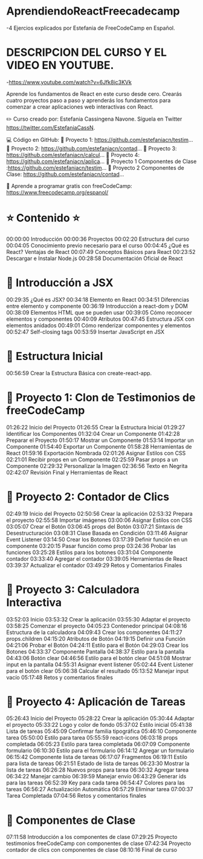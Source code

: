 # AprendiendoReactFreecadecamp

-4 Ejercios explicados por Estefania de FreeCodeCamp en Español.
# DESCRIPCION DEL CURSO Y EL VIDEO EN YOUTUBE.

-https://www.youtube.com/watch?v=6Jfk8ic3KVk

Aprende los fundamentos de React en este curso desde cero. Crearás cuatro proyectos paso a paso y aprenderás los fundamentos para comenzar a crear aplicaciones web interactivas con React. 

✏️ Curso creado por: Estefania Cassingena Navone. Síguela en Twitter https://twitter.com/EstefaniaCassN.

💻 Código en GitHub:
🔗 Proyecto 1: https://github.com/estefaniacn/testim...
🔗 Proyecto 2: https://github.com/estefaniacn/contad...
🔗 Proyecto 3: https://github.com/estefaniacn/calcul...
🔗 Proyecto 4: https://github.com/estefaniacn/aplica...
🔗 Proyecto 1 Componentes de Clase :https://github.com/estefaniacn/testim...
🔗 Proyecto 2 Componentes de Clase: https://github.com/estefaniacn/contad...

📌 Aprende a programar gratis con freeCodeCamp: https://www.freecodecamp.org/espanol/


# ⭐️ Contenido ⭐️

00:00:00 Introducción
00:00:36 Proyectos 
00:02:20 Estructura del curso
00:04:05 Conocimiento previo necesario para el curso
00:04:45 ¿Qué es React? Ventajas de React
00:07:49 Conceptos Básicos para React
00:23:52 Descargar e Instalar Node.js
00:28:58 Documentación Oficial de React

# 🔹 Introducción a JSX
00:29:35 ¿Qué es JSX?
00:34:18 Elemento en React
00:34:51 Diferencias entre elemento y componente
00:36:19 Introducción a react-dom y DOM
00:38:09 Elementos HTML que se pueden usar
00:39:05 Cómo reconocer elementos y componentes
00:40:09 Atributos
00:47:45 Estructura JSX con elementos anidados
00:49:01 Cómo renderizar componentes y elementos
00:52:47 Self-closing tags
00:53:59 Insertar JavaScript en JSX

# 🔹 Estructura Inicial
00:56:59 Crear la Estructura Básica con create-react-app.

# 🔹 Proyecto 1: Clon de Testimonios de freeCodeCamp
01:26:22 Inicio del Proyecto
01:26:55 Crear la Estructura Inicial
01:29:27 Identificar los Componentes
01:32:04 Crear un Componente
01:42:28 Preparar el Proyecto
01:50:17 Mostrar un Componente
01:53:14 Importar un Componente
01:54:40 Exportar un Componente
01:58:28 Herramientas de React
01:59:16 Exportación Nombrada
02:01:26 Asignar Estilos con CSS
02:21:01 Recibir props en un Componente
02:25:59 Pasar props a un Componente
02:29:32 Personalizar la Imagen
02:36:56 Texto en Negrita
02:42:07 Revisión Final y Herramientas de React

# 🔹 Proyecto 2: Contador de Clics
02:49:19 Inicio del Proyecto
02:50:56 Crear la aplicación
02:53:32 Prepara el proyecto
02:55:58 Importar imágenes
03:00:06 Asignar Estilos con CSS
03:05:07 Crear el Botón
03:06:45 props del Botón
03:07:21 Sintaxis de Desestructuración
03:08:31 Clase Basada en Condición 
03:11:46 Asignar Event Listener
03:14:50 Crear los Botones
03:17:39 Definir función en un componente
03:20:15 Pasar función como prop
03:24:36 Probar las funciones
03:25:28 Estilos para los botones
03:31:04 Componente contador
03:33:40 Agregar el contador
03:39:05 Herramientas de React
03:39:37 Actualizar el contador
03:49:29 Retos y Comentarios Finales

# 🔹 Proyecto 3: Calculadora Interactiva
03:52:03 Inicio
03:53:32 Crear la aplicación
03:55:30 Adaptar el proyecto
03:58:25 Comenzar el proyecto
04:05:23 Contenedor principal
04:08:16 Estructura de la calculadora
04:09:43 Crear los componentes
04:11:27 props.children
04:15:20 Atributos de Botón
04:19:15 Definir una Función
04:21:06 Probar el Botón
04:24:11 Estilo para el Botón
04:29:03 Crear los Botones
04:33:37 Componente Pantalla
04:38:37 Estilo para la pantalla
04:43:06 Botón clear
04:46:56 Estilo para el botón clear
04:51:08 Mostrar input en la pantalla
04:55:31 Asignar event listener
05:02:44 Event Listener para el botón clear
05:06:38 Calcular el resultado
05:13:52 Manejar input vacío
05:17:48 Retos y comentarios finales

# 🔹 Proyecto 4: Aplicación de Tareas
05:26:43 Inicio del Proyecto
05:28:22 Crear la aplicación
05:30:44 Adaptar el proyecto
05:33:22 Logo y color de fondo
05:37:02 Estilo inicial
05:41:38 Lista de tareas
05:45:09 Confirmar familia tipográfica
05:46:10 Componente tarea
05:50:00 Estilo para tarea
05:55:59 react-icons
06:03:18 props completada
06:05:23 Estilo para tarea completada
06:07:09 Componente formulario
06:10:30 Estilo para el formulario
06:14:12 Agregar un formulario
06:15:42 Componente lista de tareas
06:17:07 Fragmentos
06:19:11 Estilo para lista de tareas
06:21:51 Estado de lista de tareas
06:23:30 Mostrar la lista de tareas
06:26:28 Nuevos props para tarea
06:30:32 Agregar tarea
06:34:22 Manejar cambio
06:39:59 Manejar envío
06:43:29 Generar ids para las tareas
06:52:39 Key para cada tarea
06:54:47 Colores para las tareas
06:56:27 Actualización Automática
06:57:29 Eliminar tarea
07:00:37 Tarea Completada
07:04:56 Retos y comentarios finales

# 🔹 Componentes de Clase
07:11:58 Introducción a los componentes de clase
07:29:25 Proyecto testimonios freeCodeCamp con componentes de clase
07:42:34 Proyecto contador de clics con componentes de clase
08:10:16 Final de curso
